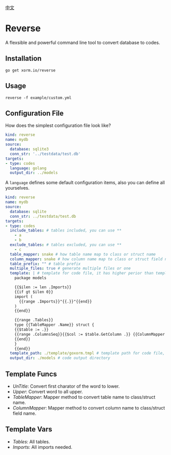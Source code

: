 [中文](README_CN.md)

# Reverse

A flexsible and powerful command line tool to convert database to codes.

## Installation

```
go get xorm.io/reverse
```

## Usage

```
reverse -f example/custom.yml
```

## Configuration File

How does the simplest configuration file look like?

```yml
kind: reverse
name: mydb
source:
  database: sqlite3
  conn_str: '../testdata/test.db'
targets:
- type: codes
  language: golang
  output_dir: ../models
```

A `language` defines some default configuration items, also you can define all yourselves.

```yml
kind: reverse
name: mydb
source:
  database: sqlite
  conn_str: ../testdata/test.db
targets:
- type: codes
  include_tables: # tables included, you can use **
    - a
    - b
  exclude_tables: # tables excluded, you can use **
    - c
  table_mapper: snake # how table name map to class or struct name
  column_mapper: snake # how column name map to class or struct field name
  table_prefix: "" # table prefix
  multiple_files: true # generate multiple files or one
  template: | # template for code file, it has higher perior than template_path
    package models

    {{$ilen := len .Imports}}
    {{if gt $ilen 0}}
    import (
      {{range .Imports}}"{{.}}"{{end}}
    )
    {{end}}

    {{range .Tables}}
    type {{TableMapper .Name}} struct {
    {{$table := .}}
    {{range .ColumnsSeq}}{{$col := $table.GetColumn .}}	{{ColumnMapper $col.Name}}	{{Type $col}} `{{Tag $table $col}}`
    {{end}}
    }
    {{end}}
  template_path: ./template/goxorm.tmpl # template path for code file, it has higher perior than template field on language
  output_dir: ./models # code output directory
```

## Template Funcs

- *UnTitle*: Convert first charator of the word to lower.
- *Upper*: Convert word to all upper.
- *TableMapper*: Mapper method to convert table name to class/struct name.
- *ColumnMapper*: Mapper method to convert column name to class/struct field name.

## Template Vars

- *Tables*: All tables.
- *Imports*: All imports needed.